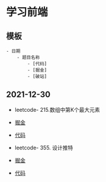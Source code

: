 # 学习前端

## 模板
    - 日期
        - 题目名称
            - [代码]
            - [掘金]
            - [破站]

## 2021-12-30
- leetcode- 215.数组中第K个最大元素
- [掘金](https://juejin.cn/post/7047707531979948039/)
- [代码](https://github.com/kossfun/koss-studybook/blob/master/src/202112/215.%E6%95%B0%E7%BB%84%E4%B8%AD%E7%AC%ACK%E4%B8%AA%E6%9C%80%E5%A4%A7%E5%85%83%E7%B4%A0.js)


- leetcode- 355. 设计推特
- [掘金](https://juejin.cn/post/7047709645422460936/)
- [代码](https://github.com/kossfun/koss-studybook/blob/master/src/202112/355.%20%E8%AE%BE%E8%AE%A1%E6%8E%A8%E7%89%B9.js)

